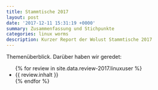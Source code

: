 ```yaml
---
title: Stammtische 2017
layout: post
date: '2017-12-11 15:31:19 +0000'
summary: Zusammenfassung und Stichpunkte
categories: linux worms
description: Kurzer Report der Wolust Stammtische 2017
---
```


Themenüberblick. Darüber haben wir geredet:
<ul>
 {% for review  in site.data.review-2017.linuxuser %}
    <li>  {{ review.inhalt }} </li>
 {% endfor %}
</ul>
